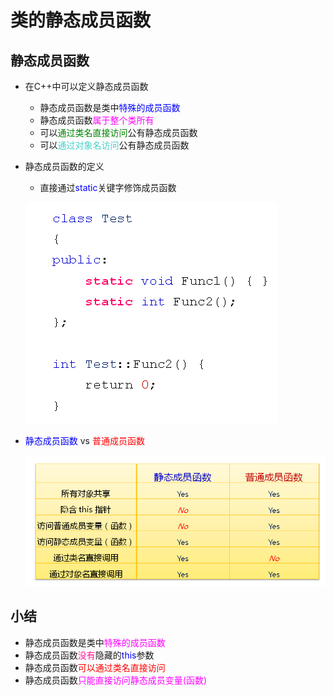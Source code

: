 # 类的静态成员函数
## 静态成员函数
- 在C++中可以定义静态成员函数
  - 静态成员函数是类中<font color=blue>特殊的成员函数</font>
  - 静态成员函数<font color=Fuchsia>属于整个类所有</font>
  - 可以<font color=green>通过类名直接访问</font>公有静态成员函数
  - 可以<font color=MediumTurquoise>通过对象名访问</font>公有静态成员函数
- 静态成员函数的定义
  - 直接通过<font color=blue>static</font>关键字修饰成员函数
  
  ![Alt text](image.png)

- <font color=blue>静态成员函数</font> vs <font color=red>普通成员函数</font>
  
  ![Alt text](image-1.png)

## 小结
- 静态成员函数是类中<font color=Fuchsia>特殊的成员函数</font>
- 静态成员函数<font color=deeppink>没有</font>隐藏的<font color=blue>this</font>参数
- 静态成员函数<font color=red>可以通过类名直接访问</font>
- 静态成员函数<font color=Fuchsia>只能直接访问静态成员变量(函数)</font>